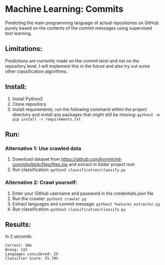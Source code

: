 # Machine Learning: Commits

Predicting the main programming language of actual repositories on GitHub purely based on the contents of the commit messages using supervised text learning.

## Limitations:
Predictions are currently made on the commit level and not on the repository level. I will implement this in the future and also try out some other classification algorithms.

## Install:
1. Install Python3
2. Clone repository
3. Install requirements, run the following command within the project directory and install any packages that might still be missing:
```python3 -m pip install -r requirements.txt```

## Run:

### Alternative 1: Use crawled data
1.  Download dataset from https://github.com/kvnmlr/ml-commits/blob/files/files.zip and extract in folder project root.
2.  Run classification:
```python3 classification/classify.py```

### Alternative 2: Crawl yourself:
1. Enter your GitHub username and password in the credentials.json file
2. Run the crawler:
```python3 crawler.py```
3. Extract languages and commit message:
```python3 features_extractor.py```
4. Run classification:
```python3 classification/classify.py```

## Results:
In 2 seconds:
```
Correct: 166
Wrong: 132
Languages considered: 25
Classifier Score: 55.70%
```
